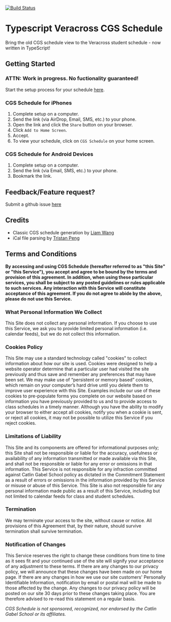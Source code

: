 [![Build Status](https://travis-ci.com/CGScheduleSquad/ts-cgs-schedule.svg?branch=master)](https://travis-ci.com/CGScheduleSquad/ts-cgs-schedule)

# Typescript Veracross CGS Schedule
Bring the old CGS schedule view to the Veracross student schedule - now written in TypeScript!

## Getting Started
### ATTN: Work in progress. No fuctionality guaranteed!
Start the setup process for your schedule [here](https://cgschedulesquad.github.io/ts-cgs-schedule/).

### CGS Schedule for iPhones
1. Complete setup on a computer.
2. Send the link (via AirDrop, Email, SMS, etc.) to your phone.
3. Open the link and click the `Share` button on your browser.
4. Click `Add to Home Screen`.
5. Accept.
6. To view your schedule, click on `CGS Schedule` on your home screen.

### CGS Schedule for Android Devices
1. Complete setup on a computer.
2. Send the link (via Email, SMS, etc.) to your phone.
3. Bookmark the link.

## Feedback/Feature request?
Submit a github issue [here](https://github.com/CGScheduleSquad/ts-cgs-schedule/issues)

## Credits
- Classic CGS schedule generation by [Liam Wang](https://github.com/wangl5/)
- iCal file parsing by [Tristan Peng](https://github.com/Kizjkre)

## Terms and Conditions
**By accessing and using CGS Schedule (hereafter referred to as "this Site" or "this Service"), you accept and agree to be bound by the terms and provision of this agreement. In addition, when using these particular services, you shall be subject to any posted guidelines or rules applicable to such services. Any interaction with this Service will constitute acceptance of this agreement. If you do not agree to abide by the above, please do not use this Service.**

### What Personal Information We Collect
This Site does not collect any personal information. If you choose to use this Service, we ask you to provide limited personal information (i.e. calendar feeds), but we do not collect this information.

### Cookies Policy
This Site may use a standard technology called "cookies" to collect information about how our site is used. Cookies were designed to help a website operator determine that a particular user had visited the site previously and thus save and remember any preferences that may have been set. We may make use of “persistent or memory based” cookies, which remain on your computer’s hard drive until you delete them to improve user experience with this Site. Examples include our use of these cookies to pre-populate forms you complete on our website based on information you have previously provided to us and to provide access to class schedules in a timely manner. Although you have the ability to modify your browser to either accept all cookies, notify you when a cookie is sent, or reject all cookies, it may not be possible to utilize this Service if you reject cookies.

### Limitations of Liability
This Site and its components are offered for informational purposes only; this Site shall not be responsible or liable for the accuracy, usefulness or availability of any information transmitted or made available via this Site, and shall not be responsible or liable for any error or omissions in that information. This Service is not responsible for any infraction committed against Catlin Gabel School policy as dictated in the Commitment Statement as a result of errors or omissions in the information provided by this Service or misuse or abuse of this Service. This Site is also not responsible for any personal information made public as a result of this Service, including but not limited to calendar feeds for class and student schedules.

### Termination
We may terminate your access to the site, without cause or notice. All provisions of this Agreement that, by their nature, should survive termination shall survive termination. 

### Notification of Changes
This Service reserves the right to change these conditions from time to time as it sees fit and your continued use of the site will signify your acceptance of any adjustment to these terms. If there are any changes to our privacy policy, we will announce that these changes have been made on our home page. If there are any changes in how we use our site customers' Personally Identifiable Information, notification by email or postal mail will be made to those affected by the change. Any changes to our privacy policy will be posted on our site 30 days prior to these changes taking place. You are therefore advised to re-read this statement on a regular basis.

*CGS Schedule is not sponsored, recognized, nor endorsed by the Catlin Gabel School or its affiliates.*
